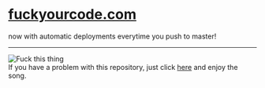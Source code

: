[fuckyourcode.com](https://musthash.github.io/fuckyourcode.com/)
================

now with automatic deployments everytime you push to master!

---
![Fuck this thing](http://bukk.it/fuckthisthing.gif)  
If you have a problem with this repository, just click [here](https://www.youtube.com/watch?v=8ICeSlIcZTk) and enjoy the song.
